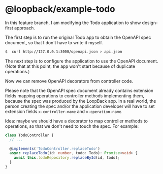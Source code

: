 # @loopback/example-todo

In this feature branch, I am modifying the Todo application to show design-first
approach.

The first step is to run the original Todo app to obtain the OpenAPI spec
document, so that I don't have to write it myself.

```sh
$  curl http://127.0.0.1:3000/openapi.json > api.json
```

The next step is to configure the application to use the OpenAPI document.
(Note that at this point, the app won't start because of duplicate operations.)

Now we can remove OpenAPI decorators from controller code.

Please note that the OpenAPI spec document already contains extension fields
mapping operations to controller methods implementing them, because the spec
was produced by the LoopBack app. In a real world, the person creating the spec
and/or the application developer will have to set extension fields
`x-controller-name` and `x-operation-name`.

Idea: maybe we should have a decorator to map controller methods to operations,
so that we don't need to touch the spec. For example:

```ts
class TodoController {
  // ...

  @implements('TodoController.replaceTodo')
  async replaceTodo(id: number, todo: Todo): Promise<void> {
    await this.todoRepository.replaceById(id, todo);
  }
}
```
